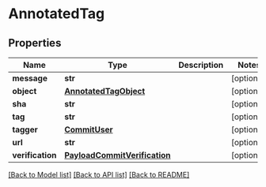 # AnnotatedTag

## Properties
Name | Type | Description | Notes
------------ | ------------- | ------------- | -------------
**message** | **str** |  | [optional] 
**object** | [**AnnotatedTagObject**](AnnotatedTagObject.md) |  | [optional] 
**sha** | **str** |  | [optional] 
**tag** | **str** |  | [optional] 
**tagger** | [**CommitUser**](CommitUser.md) |  | [optional] 
**url** | **str** |  | [optional] 
**verification** | [**PayloadCommitVerification**](PayloadCommitVerification.md) |  | [optional] 

[[Back to Model list]](../README.md#documentation-for-models) [[Back to API list]](../README.md#documentation-for-api-endpoints) [[Back to README]](../README.md)



